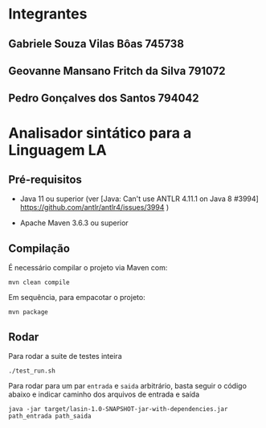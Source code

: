 # Integrantes

## Gabriele Souza Vilas Bôas           745738

## Geovanne Mansano Fritch da Silva    791072

## Pedro Gonçalves dos Santos          794042


# Analisador sintático para a Linguagem LA

## Pré-requisitos

- Java 11 ou superior (ver [Java: Can't use ANTLR 4.11.1 on Java 8 #3994] https://github.com/antlr/antlr4/issues/3994 )

- Apache Maven 3.6.3 ou superior

## Compilação

É necessário compilar o projeto via Maven com:

    mvn clean compile

Em sequência, para empacotar o projeto:

    mvn package
    
## Rodar

Para rodar a suite de testes inteira
    
    ./test_run.sh

Para rodar para um par `entrada` e `saida` arbitrário, basta seguir o código abaixo e indicar caminho dos arquivos de entrada e saída

    java -jar target/lasin-1.0-SNAPSHOT-jar-with-dependencies.jar path_entrada path_saida
